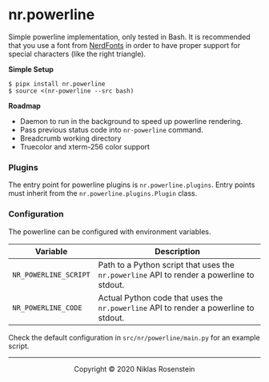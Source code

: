 # nr.powerline

Simple powerline implementation, only tested in Bash. It is recommended that
you use a font from [NerdFonts](https://nerdfonts.com/#downloads) in order to
have proper support for special characters (like the right triangle).

__Simple Setup__

    $ pipx install nr.powerline
    $ source <(nr-powerline --src bash)

__Roadmap__

* Daemon to run in the background to speed up powerline rendering.
* Pass previous status code into `nr-powerline` command.
* Breadcrumb working directory
* Truecolor and xterm-256 color support

### Plugins

The entry point for powerline plugins is `nr.powerline.plugins`. Entry points
must inherit from the `nr.powerline.plugins.Plugin` class.

### Configuration

The powerline can be configured with environment variables.

| Variable | Description |
| -------- | ----------- |
| `NR_POWERLINE_SCRIPT` | Path to a Python script that uses the `nr.powerline` API to render a powerline to stdout. |
| `NR_POWERLINE_CODE` | Actual Python code that uses the `nr.powerline` API to render a powerline to stdout. |

Check the default configuration in `src/nr/powerline/main.py` for an example script.

---

<p align="center">Copyright &copy; 2020 Niklas Rosenstein</p>
